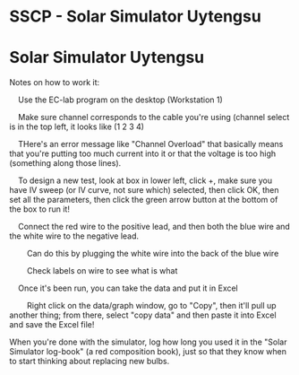 # SSCP - Solar Simulator Uytengsu

# Solar Simulator Uytengsu

Notes on how to work it:

    Use the EC-lab program on the desktop (Workstation 1)

    Make sure channel corresponds to the cable you're using (channel select is in the top left, it looks like (1 2 3 4)

    THere's an error message like "Channel Overload" that basically means that you're putting too much current into it or that the voltage is too high (something along those lines). 

    To design a new test, look at box in lower left, click +, make sure you have IV sweep (or IV curve, not sure which) selected, then click OK, then set all the parameters, then click the green arrow button at the bottom of the box to run it!

    Connect the red wire to the positive lead, and then both the blue wire and the white wire to the negative lead.

        Can do this by plugging the white wire into the back of the blue wire

        Check labels on wire to see what is what

    Once it's been run, you can take the data and put it in Excel

        Right click on the data/graph window, go to "Copy", then it'll pull up another thing; from there, select "copy data" and then paste it into Excel and save the Excel file!

When you're done with the simulator, log how long you used it in the "Solar Simulator log-book" (a red composition book), just so that they know when to start thinking about replacing new bulbs.

